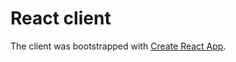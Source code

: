 # React client

The client was bootstrapped with [Create React App](https://github.com/facebook/create-react-app).
